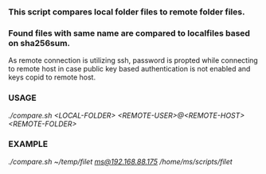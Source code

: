 ### This script compares local folder files to remote folder files.
### Found files with same name are compared to localfiles based on sha256sum.

As remote connection is utilizing ssh, password is propted while connecting
to remote host in case public key based authentication is not enabled and keys copid to remote host. 

### USAGE
_./compare.sh \<LOCAL-FOLDER> \<REMOTE-USER>@\<REMOTE-HOST> \<REMOTE-FOLDER>_

### EXAMPLE
_./compare.sh ~/temp/filet ms@192.168.88.175 /home/ms/scripts/filet_

